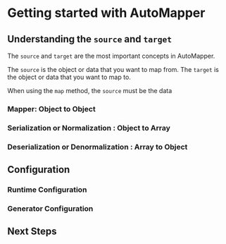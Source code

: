 # Getting started with AutoMapper

## Understanding the `source` and `target`

The `source` and `target` are the most important concepts in AutoMapper. 

The `source` is the object or data that you want to map from. 
The `target` is the object or data that you want to map to.

When using the `map` method, the `source` must be the data

### Mapper: Object to Object

### Serialization or Normalization : Object to Array

### Deserialization or Denormalization : Array to Object

## Configuration

### Runtime Configuration

### Generator Configuration

## Next Steps